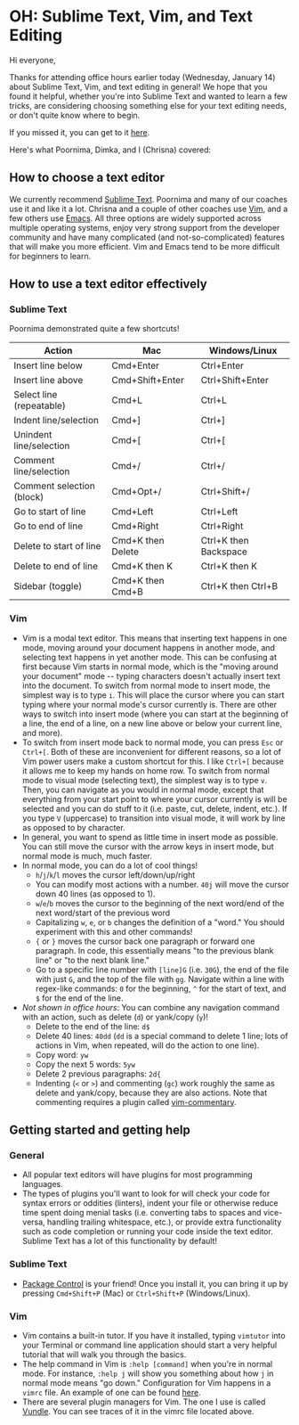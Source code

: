 # OH: Sublime Text, Vim, and Text Editing

Hi everyone,

Thanks for attending office hours earlier today (Wednesday, January 14) about
Sublime Text, Vim, and text editing in general! We hope that you found it
helpful, whether you're into Sublime Text and wanted to learn a few tricks, are
considering choosing something else for your text editing needs, or don't quite
know where to begin.

If you missed it, you can get to it [here][hangout].

Here's what Poornima, Dimka, and I (Chrisna) covered:

## How to choose a text editor

We currently recommend [Sublime Text][subl]. Poornima and many of our coaches
use it and like it a lot. Chrisna and a couple of other coaches use [Vim][vim],
and a few others use [Emacs][emacs]. All three options are widely supported
across multiple operating systems, enjoy very strong support from the developer
community and have many complicated (and not-so-complicated) features that will
make you more efficient. Vim and Emacs tend to be more difficult for beginners
to learn.

## How to use a text editor effectively

### Sublime Text

Poornima demonstrated quite a few shortcuts!

| Action                    | Mac               | Windows/Linux         |
| ------------------------- | ----------------- | --------------------- |
| Insert line below         | Cmd+Enter         | Ctrl+Enter            |
| Insert line above         | Cmd+Shift+Enter   | Ctrl+Shift+Enter      |
| Select line (repeatable)  | Cmd+L             | Ctrl+L                |
| Indent line/selection     | Cmd+]             | Ctrl+]                |
| Unindent line/selection   | Cmd+[             | Ctrl+[                |
| Comment line/selection    | Cmd+/             | Ctrl+/                |
| Comment selection (block) | Cmd+Opt+/         | Ctrl+Shift+/          |
| Go to start of line       | Cmd+Left          | Ctrl+Left             |
| Go to end of line         | Cmd+Right         | Ctrl+Right            |
| Delete to start of line   | Cmd+K then Delete | Ctrl+K then Backspace |
| Delete to end of line     | Cmd+K then K      | Ctrl+K then K         |
| Sidebar (toggle)          | Cmd+K then Cmd+B  | Ctrl+K then Ctrl+B    |

### Vim

- Vim is a modal text editor. This means that inserting text happens in one
  mode, moving around your document happens in another mode, and selecting text
  happens in yet another mode. This can be confusing at first because Vim
  starts in normal mode, which is the "moving around your document" mode --
  typing characters doesn't actually insert text into the document. To switch
  from normal mode to insert mode, the simplest way is to type `i`. This will
  place the cursor where you can start typing where your normal mode's cursor
  currently is. There are other ways to switch into insert mode (where you can
  start at the beginning of a line, the end of a line, on a new line above or
  below your current line, and more).
- To switch from insert mode back to normal mode, you can press `Esc` or
  `Ctrl+[`. Both of these are inconvenient for different reasons, so a lot of
  Vim power users make a custom shortcut for this. I like `Ctrl+[` because it
  allows me to keep my hands on home row. To switch from normal mode to visual
  mode (selecting text), the simplest way is to type `v`. Then, you can
  navigate as you would in normal mode, except that everything from your start
  point to where your cursor currently is will be selected and you can do stuff
  to it (i.e. paste, cut, delete, indent, etc.). If you type `V` (uppercase) to
  transition into visual mode, it will work by line as opposed to by character.
- In general, you want to spend as little time in insert mode as possible. You
  can still move the cursor with the arrow keys in insert mode, but normal mode
  is much, much faster.
- In normal mode, you can do a lot of cool things!
  - `h`/`j`/`k`/`l` moves the cursor left/down/up/right
  - You can modify most actions with a number. `40j` will move the cursor down
    40 lines (as opposed to 1).
  - `w`/`e`/`b` moves the cursor to the beginning of the next word/end of the
    next word/start of the previous word
  - Capitalizing `w`, `e`, or `b` changes the definition of a "word." You
    should experiment with this and other commands!
  - `{` or `}` moves the cursor back one paragraph or forward one paragraph. In
    code, this essentially means "to the previous blank line" or "to the next
    blank line."
  - Go to a specific line number with `[line]G` (i.e. `30G`), the end of the
    file with just `G`, and the top of the file with `gg`. Navigate within a
    line with regex-like commands: `0` for the beginning, `^` for the start of
    text, and `$` for the end of the line.
- _Not shown in office hours_: You can combine any navigation command with an
  action, such as delete (`d`) or yank/copy (`y`)!
  - Delete to the end of the line: `d$`
  - Delete 40 lines: `40dd` (`dd` is a special command to delete 1 line; lots
    of actions in Vim, when repeated, will do the action to one line).
  - Copy word: `yw`
  - Copy the next 5 words: `5yw`
  - Delete 2 previous paragraphs: `2d{`
  - Indenting (`<` or `>`) and commenting (`gc`) work roughly the same as
    delete and yank/copy, because they are also actions. Note that commenting
    requires a plugin called [vim-commentary][vim-c].

## Getting started and getting help

### General

- All popular text editors will have plugins for most programming languages.
- The types of plugins you'll want to look for will check your code for syntax
  errors or oddities (linters), indent your file or otherwise reduce time spent
  doing menial tasks (i.e. converting tabs to spaces and vice-versa, handling
  trailing whitespace, etc.), or provide extra functionality such as code
  completion or running your code inside the text editor. Sublime Text has a
  lot of this functionality by default!

### Sublime Text

- [Package Control][pkg-ctrl] is your friend! Once you install it, you can
  bring it up by pressing `Cmd+Shift+P` (Mac) or `Ctrl+Shift+P`
  (Windows/Linux).

### Vim

- Vim contains a built-in tutor. If you have it installed, typing `vimtutor`
  into your Terminal or command line application should start a very helpful
  tutorial that will walk you through the basics.
- The help command in Vim is `:help [command]` when you're in normal mode. For
  instance, `:help j` will show you something about how `j` in normal mode
  means "go down." Configuration for Vim happens in a `vimrc` file. An example
  of one can be found [here][vimrc].
- There are several plugin managers for Vim. The one I use is called
  [Vundle][vundle]. You can see traces of it in the vimrc file located above.

[hangout]: https://plus.google.com/events/c3437q1398s867a030o1fdkufs0
[subl]: http://www.sublimetext.com
[vim]: http://www.vim.org
[emacs]: http://www.gnu.org/software/emacs/
[vim-c]: https://github.com/tpope/vim-commentary
[pkg-ctrl]: https://packagecontrol.io
[vimrc]: https://gist.github.com/ccrazy88/9befd65c5af02366e18b
[vundle]: https://github.com/gmarik/Vundle.vim
